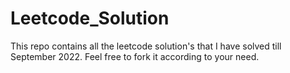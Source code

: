 # Leetcode_Solution

This repo contains all the leetcode solution's that I have solved till September 2022. Feel free to fork it according to your need.

